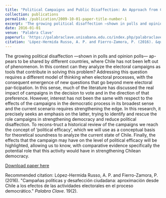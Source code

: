 ```yaml
---
title: "Political Campaigns and Public Disaffection: An Approach from Chile to the Effects of Electoral Activities in the Democratic Process"
collection: publications
permalink: /publication/2009-10-01-paper-title-number-1
excerpt: 'The growing political disaffection ―shown in polls and opinion polls― ap-pears to be shared by different countries, where Chile has not been left out of phenomenon. In this context can they analyze the electoral campaigns as tools that contribute in solving this problem? Addressing this question requires a different model of thinking when electoral processes, with the consequent emergence of new questions that go beyond mere electoral par-ticipation. In this sense, much of the literature has discussed the real impact of campaigns in the decision to vote and in the direction of that preference. However, interest has not been the same with respect to the effects of the campaigns in the democratic process in its broadest sense and the current scenario requires strengthening the edge. In this research, it precisely seeks an emphasis on the latter, trying to identify and rescue the role campaigns in strengthening democracy and reduce political disaffection. To recons-truct a historical review of the campaigns we reach the concept of ‘political efficacy’, which we will use as a conceptual basis for theoretical soundness to analyze the current state of Chile. Finally, the effects that the campaign may have on the level of political efficacy will be highlighted, allowing us to know, with comparative evidence specifically the potential role that this activity would have in strengthening Chilean democracy.'
date: 2016-01-01
venue: 'Palabra Clave'
paperurl: 'https://palabraclave.unisabana.edu.co/index.php/palabraclave/article/view/5524/pdf'
citation: 'López-Hermida Russo, A. P. and Fierro-Zamora, P. (2016). &quot;Campañas políticas y desafección ciudadana: aproximación desde Chile a los efectos de las actividades electorales en el proceso democrático.&quot; <i>Palabra Clave</i>. 19(2).'
---
```

The growing political disaffection ―shown in polls and opinion polls― ap-pears to be shared by different countries, where Chile has not been left out of phenomenon. In this context can they analyze the electoral campaigns as tools that contribute in solving this problem? Addressing this question requires a different model of thinking when electoral processes, with the consequent emergence of new questions that go beyond mere electoral par-ticipation. In this sense, much of the literature has discussed the real impact of campaigns in the decision to vote and in the direction of that preference. However, interest has not been the same with respect to the effects of the campaigns in the democratic process in its broadest sense and the current scenario requires strengthening the edge. In this research, it precisely seeks an emphasis on the latter, trying to identify and rescue the role campaigns in strengthening democracy and reduce political disaffection. To recons-truct a historical review of the campaigns we reach the concept of ‘political efficacy’, which we will use as a conceptual basis for theoretical soundness to analyze the current state of Chile. Finally, the effects that the campaign may have on the level of political efficacy will be highlighted, allowing us to know, with comparative evidence specifically the potential role that this activity would have in strengthening Chilean democracy.

[Download paper here](https://palabraclave.unisabana.edu.co/index.php/palabraclave/article/view/5524/pdf)

Recommended citation: López-Hermida Russo, A. P. and Fierro-Zamora, P. (2016). "Campañas políticas y desafección ciudadana: aproximación desde Chile a los efectos de las actividades electorales en el proceso democrático." <i>Palabra Clave</i>. 19(2).
